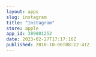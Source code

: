```yaml
---
layout: apps
slug: instagram
title: "Instagram"
store: apple
app_id: 389801252
date: 2023-02-27T17:17:16Z
published: 2010-10-06T08:12:41Z
---
```

